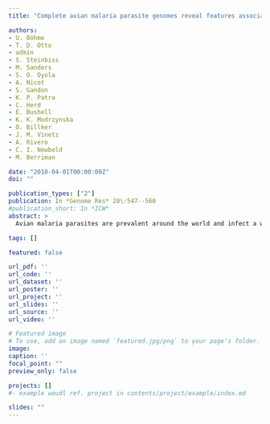 ```yaml
---
title: "Complete avian malaria parasite genomes reveal features associated with lineage-specific evolution in birds and mammals"

authors:
- U. Böhme
- T. D. Otto
- admin
- S. Steinbiss
- M. Sanders
- S. O. Oyola
- A. Nicot
- S. Gandon
- K. P. Patra
- C. Herd
- E. Bushell
- K. K. Modrzynska
- O. Billker
- J. M. Vinetz
- A. Rivero
- C. I. Newbold
- M. Berriman

date: "2018-04-01T00:00:00Z"
doi: ""

publication_types: ["2"]
publication: In *Genome Res* 28\:547--560
#publication_short: In *ICW*
abstract: >
  Avian malaria parasites are prevalent around the world and infect a wide diversity of bird species. Here, we report the sequencing and analysis of high-quality draft genome sequences for two avian malaria species, Plasmodium relictum and Plasmodium gallinaceum We identify 50 genes that are specific to avian malaria, located in an otherwise conserved core of the genome that shares gene synteny with all other sequenced malaria genomes. Phylogenetic analysis suggests that the avian malaria species form an outgroup to the mammalian Plasmodium species, and using amino acid divergence between species, we estimate the avian- and mammalian-infective lineages diverged in the order of 10 million years ago. Consistent with their phylogenetic position, we identify orthologs of genes that had previously appeared to be restricted to the clades of parasites containing Plasmodium falciparum and Plasmodium vivax, the species with the greatest impact on human health. From these orthologs, we explore differential diversifying selection across the genus and show that the avian lineage is remarkable in the extent to which invasion-related genes are evolving. The subtelomeres of the P. relictum and P. gallinaceum genomes contain several novel gene families, including an expanded surf multigene family. We also identify an expansion of reticulocyte binding protein homologs in P. relictum, and within these proteins, we detect distinct regions that are specific to nonhuman primate, humans, rodent, and avian hosts. For the first time in the Plasmodium lineage, we find evidence of transposable elements, including several hundred fragments of LTR-retrotransposons in both species and an apparently complete LTR-retrotransposon in the genome of P. gallinaceum.

tags: []

featured: false

url_pdf: ''
url_code: ''
url_dataset: ''
url_poster: ''
url_project: ''
url_slides: ''
url_source: ''
url_video: ''

# Featured image
# To use, add an image named `featured.jpg/png` to your page's folder.
image:
caption: ''
focal_point: ""
preview_only: false

projects: []
#- example woudl ref. project in contents/project/example/index.md

slides: ""
---
```

